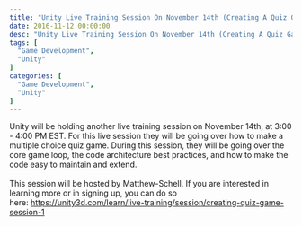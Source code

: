 ```yaml
---
title: "Unity Live Training Session On November 14th (Creating A Quiz Game: Session 1)"
date: 2016-11-12 00:00:00
desc: "Unity Live Training Session On November 14th (Creating A Quiz Game: Session 1)"
tags: [
  "Game Development",
  "Unity"
]
categories: [
  "Game Development",
  "Unity"
]
---
```


Unity will be holding another live training session on November 14th, at 3:00 - 4:00 PM EST. For this live session they will be going over how to make a multiple choice quiz game. During this session, they will be going over the core game loop, the code architecture best practices, and how to make the code easy to maintain and extend.<br />
<br />
This session will be hosted by Matthew-Schell. If you are interested in learning more or in signing up, you can do so here:&nbsp;<a href="https://unity3d.com/learn/live-training/session/creating-quiz-game-session-1" target="_blank"><span style="color: blue;">https://unity3d.com/learn/live-training/session/creating-quiz-game-session-1</span></a>